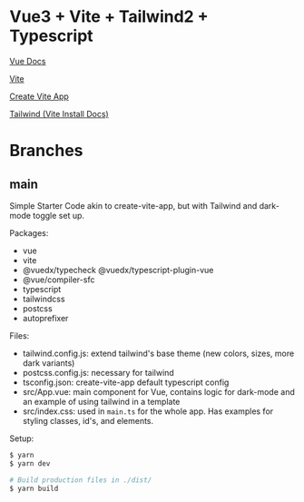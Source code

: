 # Vue3 + Vite + Tailwind2 + Typescript

[Vue Docs](https://v3.vuejs.org/guide/introduction.html)

[Vite](https://github.com/vitejs/vite)

[Create Vite App](https://github.com/vitejs/create-vite-app)

[Tailwind (Vite Install Docs)](https://tailwindcss.com/docs/guides/vue-3-vite)

# Branches

## main

Simple Starter Code akin to create-vite-app, but with Tailwind and dark-mode toggle set up.

Packages:

- vue
- vite
- @vuedx/typecheck @vuedx/typescript-plugin-vue
- @vue/compiler-sfc
- typescript
- tailwindcss
- postcss
- autoprefixer

Files:

- tailwind.config.js: extend tailwind's base theme (new colors, sizes, more dark variants)
- postcss.config.js: necessary for tailwind
- tsconfig.json: create-vite-app default typescript config
- src/App.vue: main component for Vue, contains logic for dark-mode and an example of using tailwind in a template
- src/index.css: used in `main.ts` for the whole app. Has examples for styling classes, id's, and elements.

Setup:

``` bash
$ yarn
$ yarn dev

# Build production files in ./dist/
$ yarn build
```